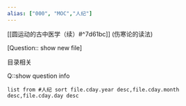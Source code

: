 ```yaml
---
alias: ["000", "MOC","人纪"]
---
```


[[圆运动的古中医学（续）#^7d61bc]]  (伤寒论的读法)

[Question:: show new file]




目录相关



Q::show question info
```dataview
list from #人纪 sort file.cday.year desc,file.cday.month desc,file.cday.day desc
```

